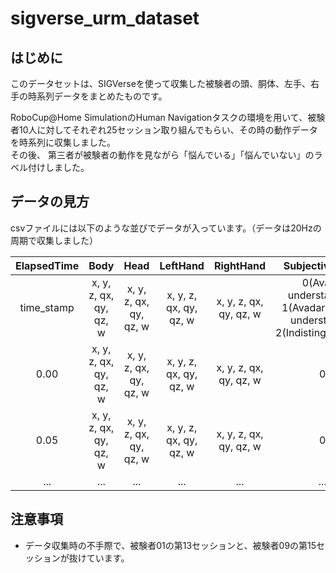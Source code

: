 # sigverse_urm_dataset

## はじめに
このデータセットは、SIGVerseを使って収集した被験者の頭、胴体、左手、右手の時系列データをまとめたものです。  

RoboCup@Home SimulationのHuman Navigationタスクの環境を用いて、被験者10人に対してそれぞれ25セッション取り組んでもらい、その時の動作データを時系列に収集しました。  
その後、 第三者が被験者の動作を見ながら「悩んでいる」「悩んでいない」のラベル付けしました。  



## データの見方
csvファイルには以下のような並びでデータが入っています。（データは20Hzの周期で収集しました）

| ElapsedTime | Body | Head | LeftHand | RightHand | SubjectiveLabel |
| :---: | :---: | :---: | :---: | :---: | :---: |
| time_stamp  | x, y, z, qx, qy, qz, w | x, y, z, qx, qy, qz, w | x, y, z, qx, qy, qz, w | x, y, z, qx, qy, qz, w | 0(Avatar understands) / 1(Avadar doesn't understand) / 2(Indistinguishable)|
| 0.00  | x, y, z, qx, qy, qz, w | x, y, z, qx, qy, qz, w | x, y, z, qx, qy, qz, w | x, y, z, qx, qy, qz, w | 0 |
| 0.05  | x, y, z, qx, qy, qz, w | x, y, z, qx, qy, qz, w | x, y, z, qx, qy, qz, w | x, y, z, qx, qy, qz, w | 0 |
| ... | ... | ... | ... | ... | ... |




## 注意事項
- データ収集時の不手際で、被験者01の第13セッションと、被験者09の第15セッションが抜けています。
